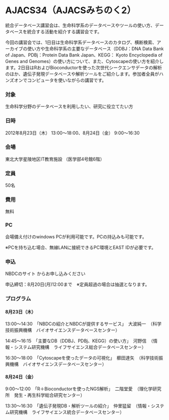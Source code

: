 # AJACS34（AJACSみちのく2）

統合データベース講習会は、生命科学系のデータベースやツールの使い方、データベースを統合する活動を紹介する講習会です。

今回の講習会では、1日目は生命科学系データベースのカタログ、横断検索、アーカイブの使い方や生命科学系の主要なデータベース（DDBJ：DNA Data Bank of Japan、PDBj：Protein Data Bank Japan、KEGG： Kyoto Encyclopedia of Genes and Genomes）の使い方について、また、Cytoscapeの使い方を紹介します。2日目はRおよびBioconductorを使った次世代シークエンサデータの解析のほか、遺伝子発現データベースや解析ツールをご紹介します。参加者全員がハンズオンでコンピュータを使いながらの講習です。

### 対象
生命科学分野のデータベースを利用したい、研究に役立てたい方
### 日時
2012年8月23日（木） 13:00～18:00、8月24日（金） 9:00～16:30
### 会場
東北大学星陵地区IT教育施設 （医学部4号館6階）
### 定員
50名
### 費用
無料
### PC
会場備え付けのwindows PCが利用可能です。PCの持込みも可能です。

※PCを持ち込む場合、無線LANに接続できるPC環境とEAST IDが必要です。
### 申込
NBDCのサイト からお申し込みください

申込締切：8月20日(月)12:00まで　※定員超過の場合は抽選となります。

### プログラム
#### 8月23日（木）
13:00～14:30　「NBDCの紹介とNBDCが提供するサービス」　大波純一　（科学技術振興機構　バイオサイエンスデータベースセンター）

14:45～16:15　「主要なDB（DDBJ、PDBj、KEGG）の使い方」　河野信　（情報・システム研究機構　ライフサイエンス総合データベースセンター）

16:30～18:00　「Cytoscapeを使ったデータの可視化」　櫛田達矢　（科学技術振興機構　バイオサイエンスデータベースセンター）

#### 8月24日（金）
9:00～12:00　「R＋Bioconductorを使ったNGS解析」　二階堂愛　（理化学研究所　発生・再生科学総合研究センター）

13:30～16:30　「遺伝子発現DB・解析ツールの紹介」　仲里猛留　（情報・システム研究機構　ライフサイエンス統合データベースセンター）
